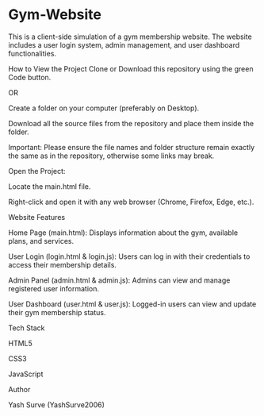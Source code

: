 # Gym-Website

This is a client-side simulation of a gym membership website.
The website includes a user login system, admin management, and user dashboard functionalities.

How to View the Project
Clone or Download this repository using the green Code button.

OR

Create a folder on your computer (preferably on Desktop).

Download all the source files from the repository and place them inside the folder.

Important:
Please ensure the file names and folder structure remain exactly the same as in the repository, otherwise some links may break.

Open the Project:

Locate the main.html file.

Right-click and open it with any web browser (Chrome, Firefox, Edge, etc.).

Website Features

Home Page (main.html):
Displays information about the gym, available plans, and services.

User Login (login.html & login.js):
Users can log in with their credentials to access their membership details.

Admin Panel (admin.html & admin.js):
Admins can view and manage registered user information.

User Dashboard (user.html & user.js):
Logged-in users can view and update their gym membership status.

Tech Stack

HTML5

CSS3

JavaScript

Author

Yash Surve
(YashSurve2006)


